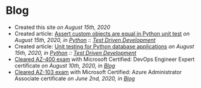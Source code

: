 # Blog



* Created this site
  *on August 15th, 2020*
* Created article: [Assert custom objects are equal in Python unit test](../python/tdd/python-unittest-assert-custom-objects-are-equal.md)
  *on August 15th, 2020, in [Python](../python/index.md) :: [Test Driven Development](../python/tdd/index.md)*
* Created article: [Unit testing for Python database applications](../python/tdd/python-unittest-database-applications.md)
  *on August 15th, 2020, in [Python](../python/index.md) :: [Test Driven Development](../python/tdd/index.md)*
* [Cleared AZ-400 exam](../blog/2020-08-10-cleared-az-400.md) with Microsoft Certified: DevOps Engineer Expert certificate
  *on August 10th, 2020, in [Blog](../blog/index.md)*
* [Cleared AZ-103 exam](../blog/2020-06-02-cleared-az-103.md) with Microsoft Certified: Azure Administrator Associate certificate
  *on June 2nd, 2020, in [Blog](../blog/index.md)*

